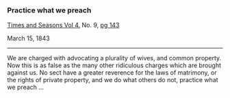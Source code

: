 ### Practice what we preach

[Times and Seasons Vol 4.](http://contentdm.lib.byu.edu/cdm/ref/collection/NCMP1820-1846/id/8618) No. 9, [pg 143](https://docs.google.com/viewer?url=https://github.com/faenrandir/a_careful_examination/raw/58c283672f6581747865c84db2942e3a5f80ac81/documents/polygamy/denials/original-1843-03-15-Times-and-Seasons-Letter-to-Editor.pdf)

March 15, 1843

---

We are charged with advocating a plurality of wives, and common property. Now this is as false as the many other ridiculous charges which are brought against us. No sect have a greater reverence for the laws of matrimony, or the rights of private property, and we do what others do not, practice what we preach ...
